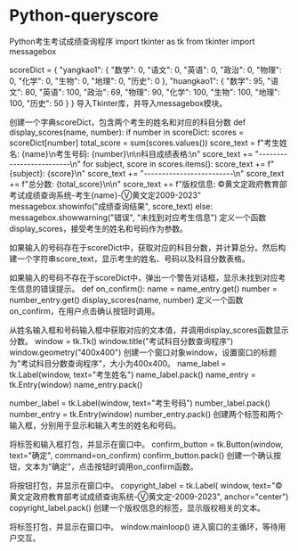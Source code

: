 # Python-queryscore
Python考生考试成绩查询程序
import tkinter as tk
from tkinter import messagebox

scoreDict = {
    "yangkao1": {
        "数学": 0, "语文": 0, "英语": 0, "政治": 0, "物理": 0,
        "化学": 0, "生物": 0, "地理": 0, "历史": 0
    },
    "huangkao1": {
        "数学": 95, "语文": 80, "英语": 100, "政治": 69, "物理": 90,
        "化学": 100, "生物": 100, "地理": 100, "历史": 50
    }
}
导入Tkinter库，并导入messagebox模块。

创建一个字典scoreDict，包含两个考生的姓名和对应的科目分数
def display_scores(name, number):
    if number in scoreDict:
        scores = scoreDict[number]
        total_score = sum(scores.values())
        score_text = f"考生姓名: {name}\n考生号码: {number}\n\n科目成绩表格:\n"
        score_text += "-------------------------\n"
        for subject, score in scores.items():
            score_text += f"{subject}: {score}\n"
        score_text += "-------------------------\n"
        score_text += f"总分数: {total_score}\n\n"
        score_text += f"版权信息: ©黄文定政府教育部考试成绩查询系统-考生{name}-Ⓥ黄文定2009-2023"
        messagebox.showinfo("成绩查询结果", score_text)
    else:
        messagebox.showwarning("错误", "未找到对应考生信息")
定义一个函数display_scores，接受考生的姓名和号码作为参数。

如果输入的号码存在于scoreDict中，获取对应的科目分数，并计算总分。然后构建一个字符串score_text，显示考生的姓名、号码以及科目分数表格。

如果输入的号码不存在于scoreDict中，弹出一个警告对话框，显示未找到对应考生信息的错误提示。
def on_confirm():
    name = name_entry.get()
    number = number_entry.get()
    display_scores(name, number)
定义一个函数on_confirm，在用户点击确认按钮时调用。

从姓名输入框和号码输入框中获取对应的文本值，并调用display_scores函数显示分数。
window = tk.Tk()
window.title("考试科目分数查询程序")
window.geometry("400x400")
创建一个窗口对象window，设置窗口的标题为"考试科目分数查询程序"，大小为400x400。
name_label = tk.Label(window, text="考生姓名")
name_label.pack()
name_entry = tk.Entry(window)
name_entry.pack()

number_label = tk.Label(window, text="考生号码")
number_label.pack()
number_entry = tk.Entry(window)
number_entry.pack()
创建两个标签和两个输入框，分别用于显示和输入考生的姓名和号码。

将标签和输入框打包，并显示在窗口中。
confirm_button = tk.Button(window, text="确定", command=on_confirm)
confirm_button.pack()
创建一个确认按钮，文本为"确定"，点击按钮时调用on_confirm函数。

将按钮打包，并显示在窗口中。
copyright_label = tk.Label(
    window, text="©黄文定政府教育部考试成绩查询系统-Ⓥ黄文定-2009-2023", anchor="center")
copyright_label.pack()
创建一个版权信息的标签，显示版权相关的文本。

将标签打包，并显示在窗口中。
window.mainloop()
进入窗口的主循环，等待用户交互。
